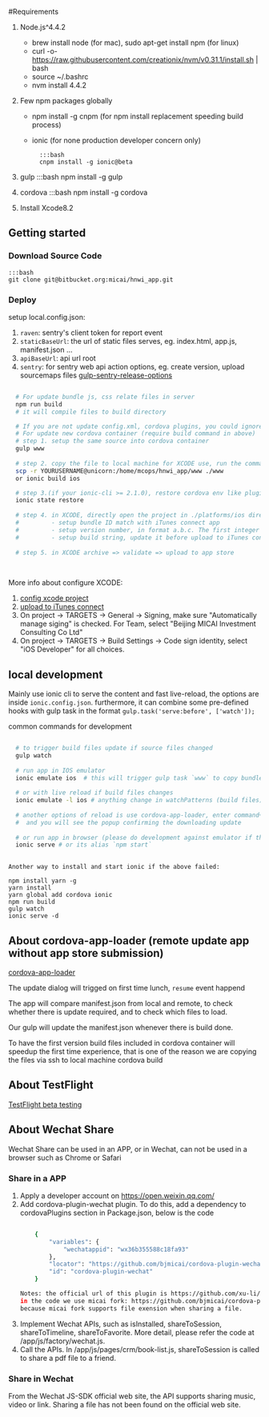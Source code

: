 #Requirements

1. Node.js^4.4.2
    - brew install node (for mac), sudo apt-get install npm (for linux)
    - curl -o- https://raw.githubusercontent.com/creationix/nvm/v0.31.1/install.sh | bash
    - source ~/.bashrc
    - nvm install 4.4.2
    
2. Few npm packages globally
    - npm install -g cnpm (for npm install replacement speeding build process)
    - ionic (for none production developer concern only)
    
            :::bash
            cnpm install -g ionic@beta

3. gulp
        :::bash
        npm install -g gulp

4. cordova
        :::bash
        npm install -g cordova

5. Install Xcode8.2

## Getting started

### Download Source Code
    :::bash
    git clone git@bitbucket.org:micai/hnwi_app.git

### Deploy

setup local.config.json:

1. `raven`: sentry's client token for report event 
2. `staticBaseUrl`: the url of static files serves, eg. index.html, app.js, manifest.json ...
3. `apiBaseUrl`: api url root
4. `sentry`: for sentry web api action options, eg. create version, upload sourcemaps files [gulp-sentry-release-options](https://www.npmjs.com/package/gulp-sentry-release)


```bash

  # For update bundle js, css relate files in server
  npm run build
  # it will compile files to build directory

  # If you are not update config.xml, cordova plugins, you could ignore the following updates
  # For update new cordova container (require build command in above)
  # step 1. setup the same source into cordova container
  gulp www
  
  # step 2. copy the file to local machine for XCODE use, run the command in local app directory
  scp -r YOURUSERNAME@unicorn:/home/mcops/hnwi_app/www ./www
  or ionic build ios

  # step 3.(if your ionic-cli >= 2.1.0), restore cordova env like plugins ... 
  ionic state restore
  
  # step 4. in XCODE, directly open the project in ./platforms/ios directory 
  #         - setup bundle ID match with iTunes connect app
  #         - setup version number, in format a.b.c. The first integer represents a major revision, the second a minor revision, and the third a maintenance release.
  #         - setup build string, update it before upload to iTunes connect
  
  # step 5. in XCODE archive => validate => upload to app store
  
   
```

More info about configure XCODE:

1. [config xcode project](https://developer.apple.com/library/ios/documentation/IDEs/Conceptual/AppDistributionGuide/ConfiguringYourApp/ConfiguringYourApp.html)
2. [upload to iTunes connect](https://developer.apple.com/library/ios/documentation/IDEs/Conceptual/AppDistributionGuide/UploadingYourApptoiTunesConnect/UploadingYourApptoiTunesConnect.html)
3. On project -> TARGETS -> General -> Signing, make sure "Automatically manage siging" is checked.
For Team, select "Beijing MICAI Investment Consulting Co Ltd"
4. On project -> TARGETS -> Build Settings -> Code sign identity, select "iOS Developer" for all choices.


## local development

Mainly use ionic cli to serve the content and fast live-reload, the options are inside `ionic.config.json`.
furthermore, it can combine some pre-defined hooks with gulp task in the format `gulp.task('serve:before', ['watch']);`

common commands for development

```bash

  # to trigger build files update if source files changed
  gulp watch
  
  # run app in IOS emulator
  ionic emulate ios  # this will trigger gulp task `www` to copy bundle js,css files
  
  # or with live reload if build files changes
  ionic emulate -l ios # anything change in watchPatterns (build files), will update it immediatelly
  
  # another options of reload is use cordova-app-loader, enter command+shift+h to home screen and enter app again
  #  and you will see the popup confirming the downloading update
  
  # or run app in browser (please do development against emulator if there is no special reason)
  ionic serve # or its alias `npm start`
  
```

```
Another way to install and start ionic if the above failed:

npm install yarn -g
yarn install
yarn global add cordova ionic
npm run build
gulp watch
ionic serve -d
```


## About cordova-app-loader (remote update app without app store submission)

[cordova-app-loader](https://github.com/markmarijnissen/cordova-app-loader)

The update dialog will trigged on first time lunch, `resume` event happend

The app will compare manifest.json from local and remote, to check whether there is update required,
 and to check which files to load.
 
Our gulp will update the manifest.json whenever there is build done.

To have the first version build files included in cordova container will speedup the first time experience,
 that is one of the reason we are copying the files via ssh to local machine cordova build
 
 
## About TestFlight

[TestFlight beta testing](https://developer.apple.com/library/ios/documentation/LanguagesUtilities/Conceptual/iTunesConnect_Guide/Chapters/BetaTestingTheApp.html)

## About Wechat Share

Wechat Share can be used in an APP, or in Wechat, can not be used in a browser
such as Chrome or Safari

### Share in a APP
1.  Apply a developer account on https://open.weixin.qq.com/
2.  Add cordova-plugin-wechat plugin. To do this, add a dependency to cordovaPlugins section
    in Package.json, below is the code
    ```bash
    
        {
            "variables": {
                "wechatappid": "wx36b355588c18fa93"
            },
            "locator": "https://github.com/bjmicai/cordova-plugin-wechat",
            "id": "cordova-plugin-wechat"
        }

    Notes: the official url of this plugin is https://github.com/xu-li/cordova-plugin-wechat,
    in the code we use micai fork: https://github.com/bjmicai/cordova-plugin-wechat,
    because micai fork supports file exension when sharing a file.
    
3.  Implement Wechat APIs, such as isInstalled, shareToSession, shareToTimeline, shareToFavorite.
    More detail, please refer the code at /app/js/factory/wechat.js.
4.  Call the APIs. In /app/js/pages/crm/book-list.js, shareToSession is called to share a
    pdf file to a friend.
    
### Share in Wechat

From the Wechat JS-SDK official web site, the API supports sharing music, video
or link. Sharing a file has not been found on the official web site.
